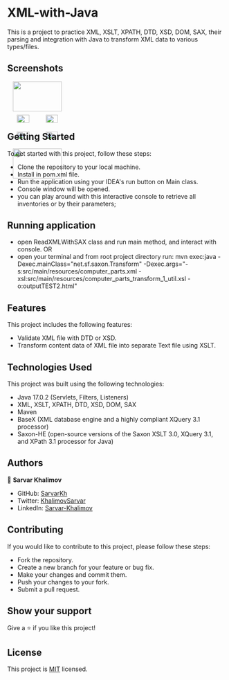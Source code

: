 # XML-with-Java
This is a project to practice XML, XSLT, XPATH, DTD, XSD, DOM, SAX, their parsing and integration with Java to transform XML data to various types/files.

## Screenshots

<div style="display: flex; flex-wrap: wrap">
<div align="center">
  <img src="image/1_order.png?raw=true" width="90%" height="auto"/>
  <img src="image/2_my_orders.png?raw=true" width="45%" height="auto"/>
  <img src="image/3_invoiced.png?raw=true" width="45%" height="auto"/>
  <img src="image/4_order_details_add_assessment.png?raw=true" width="45%" height="auto"/>
  <img src="image/5_order_details_get_assessment.png?raw=true" width="45%" height="auto"/>
  <img src="image/6_add_transport.png?raw=true" width="90%" height="auto"/>
</div>
</div>


## Getting Started
To get started with this project, follow these steps:

- Clone the repository to your local machine.
- Install in pom.xml file.
- Run the application using your IDEA's run button on Main class.
- Console window will be opened.
- you can play around with this interactive console to retrieve all inventories or by their parameters;

## Running application
- open ReadXMLWithSAX class and run main method, and interact with console. OR
- open your terminal and from root project directory run: mvn exec:java -Dexec.mainClass="net.sf.saxon.Transform" -Dexec.args="-s:src/main/resources/computer_parts.xml -xsl:src/main/resources/computer_parts_transform_1_util.xsl -o:outputTEST2.html"

## Features
This project includes the following features:

- Validate XML file with DTD or XSD.
- Transform content data of XML file into separate Text file using XSLT.


## Technologies Used
This project was built using the following technologies:

- Java 17.0.2 (Servlets, Filters, Listeners)
- XML, XSLT, XPATH, DTD, XSD, DOM, SAX
- Maven
- BaseX (XML database engine and a highly compliant XQuery 3.1 processor)
- Saxon-HE (open-source versions of the Saxon XSLT 3.0, XQuery 3.1, and XPath 3.1 processor for Java)

## Authors

👤 **Sarvar Khalimov**

- GitHub: [SarvarKh](https://github.com/SarvarKh)
- Twitter: [KhalimovSarvar](https://twitter.com/KhalimovSarvar)
- LinkedIn: [Sarvar-Khalimov](https://www.linkedin.com/in/sarvar-khalimov/)


## Contributing
If you would like to contribute to this project, please follow these steps:

- Fork the repository.
- Create a new branch for your feature or bug fix.
- Make your changes and commit them.
- Push your changes to your fork.
- Submit a pull request.

## Show your support
Give a ⭐️ if you like this project!

## License
This project is [MIT](./MIT.md) licensed.